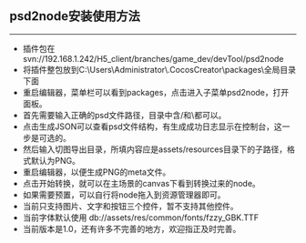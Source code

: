 ## psd2node安装使用方法
---
* 插件包在 svn://192.168.1.242/H5_client/branches/game_dev/devTool/psd2node
* 将插件整包放到C:\Users\Administrator\\.CocosCreator\packages\全局目录下面
* 重启编辑器，菜单栏可以看到packages，点击进入子菜单psd2node，打开面板。
* 首先需要输入正确的psd文件路径，目录中含/和\都可以。
* 点击生成JSON可以查看psd文件结构，有生成成功日志显示在控制台，这一步是可选的。
* 然后输入切图导出目录，所填内容应是assets/resources目录下的子路径，格式默认为PNG。
* 重启编辑器，以便生成PNG的meta文件。
* 点击开始转换，就可以在主场景的canvas下看到转换过来的node。
* 如果需要预置，可以自行将node拖入到资源管理器即可。
* 当前只支持图片、文字和按钮三个控件，暂不支持其他控件。
* 当前字体默认使用 db://assets/res/common/fonts/fzzy_GBK.TTF
* 当前版本是1.0，还有许多不完善的地方，欢迎指正及时完善。